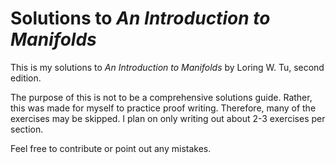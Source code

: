 # Solutions to _An Introduction to Manifolds_

This is my solutions to _An Introduction to Manifolds_ by Loring W. Tu, second edition.

The purpose of this is not to be a comprehensive solutions guide. Rather, this was
made for myself to practice proof writing. Therefore, many of the exercises may be skipped.
I plan on only writing out about 2-3 exercises per section.

Feel free to contribute or point out any mistakes.
